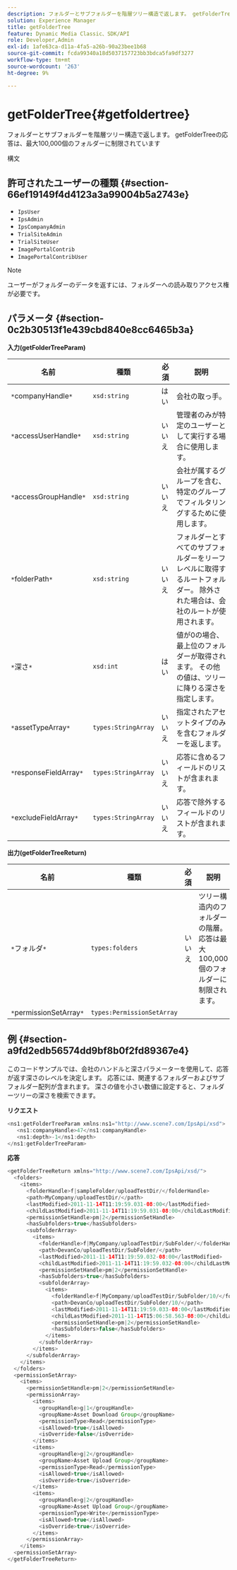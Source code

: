 ```yaml
---
description: フォルダーとサブフォルダーを階層ツリー構造で返します。 getFolderTreeの応答は、最大100,000個のフォルダーに制限されています
solution: Experience Manager
title: getFolderTree
feature: Dynamic Media Classic、SDK/API
role: Developer,Admin
exl-id: 1afe63ca-d11a-4fa5-a26b-90a23bee1b68
source-git-commit: fcda99340a18d5037157723bb3bdca5fa9df3277
workflow-type: tm+mt
source-wordcount: '263'
ht-degree: 9%

---
```


# getFolderTree{#getfoldertree}

フォルダーとサブフォルダーを階層ツリー構造で返します。 getFolderTreeの応答は、最大100,000個のフォルダーに制限されています

構文

## 許可されたユーザーの種類 {#section-66ef19149f4d4123a3a99004b5a2743e}

* `IpsUser`
* `IpsAdmin`
* `IpsCompanyAdmin`
* `TrialSiteAdmin`
* `TrialSiteUser`
* `ImagePortalContrib`
* `ImagePortalContribUser`

>[!NOTE]
>
>ユーザーがフォルダーのデータを返すには、フォルダーへの読み取りアクセス権が必要です。

## パラメータ {#section-0c2b30513f1e439cbd840e8cc6465b3a}

**入力(getFolderTreeParam)**

| 名前 | 種類 | 必須 | 説明 |
|---|---|---|---|
| `*`companyHandle`*` | `xsd:string` | はい | 会社の取っ手。 |
| `*`accessUserHandle`*` | `xsd:string` | いいえ | 管理者のみが特定のユーザーとして実行する場合に使用します。 |
| `*`accessGroupHandle`*` | `xsd:string` | いいえ | 会社が属するグループを含む、特定のグループでフィルタリングするために使用します。 |
| `*`folderPath`*` | `xsd:string` | いいえ | フォルダーとすべてのサブフォルダーをリーフレベルに取得するルートフォルダー。 除外された場合は、会社のルートが使用されます。 |
| `*`深さ`*` | `xsd:int` | はい | 値が0の場合、最上位のフォルダーが取得されます。 その他の値は、ツリーに降りる深さを指定します。 |
| `*`assetTypeArray`*` | `types:StringArray` | いいえ | 指定されたアセットタイプのみを含むフォルダーを返します。 |
| `*`responseFieldArray`*` | `types:StringArray` | いいえ | 応答に含めるフィールドのリストが含まれます。 |
| `*`excludeFieldArray`*` | `types:StringArray` | いいえ | 応答で除外するフィールドのリストが含まれます。 |

**出力(getFolderTreeReturn)**

| 名前 | 種類 | 必須 | 説明 |
|---|---|---|---|
| `*`フォルダ`*` | `types:folders` | いいえ | ツリー構造内のフォルダーの階層。 応答は最大100,000個のフォルダーに制限されます。 |
| `*`permissionSetArray`*` | `types:PermissionSetArray` |  |  |

## 例 {#section-a9fd2edb56574dd9bf8b0f2fd89367e4}

このコードサンプルでは、会社のハンドルと深さパラメーターを使用して、応答が返す深さのレベルを決定します。 応答には、関連するフォルダーおよびサブフォルダー配列が含まれます。 深さの値を小さい数値に設定すると、フォルダーツリーの深さを検索できます。

**リクエスト**

```java
<ns1:getFolderTreeParam xmlns:ns1="http://www.scene7.com/IpsApi/xsd">
   <ns1:companyHandle>47</ns1:companyHandle>
   <ns1:depth>-1</ns1:depth>
</ns1:getFolderTreeParam>
```

**応答**

```java
<getFolderTreeReturn xmlns="http://www.scene7.com/IpsApi/xsd/">
  <folders>
    <items>
      <folderHandle>f|sampleFolder/uploadTestDir/</folderHandle>
      <path>MyCompany/uploadTestDir/</path>
      <lastModified>2011-11-14T11:19:59.031-08:00</lastModified>
      <childLastModified>2011-11-14T11:19:59.031-08:00</childLastModified>
      <permissionSetHandle>pm|2</permissionSetHandle>
      <hasSubfolders>true</hasSubfolders>
      <subfolderArray>
        <items>
          <folderHandle>f|MyCompany/uploadTestDir/SubFolder/</folderHandle>
          <path>DevanCo/uploadTestDir/SubFolder/</path>
          <lastModified>2011-11-14T11:19:59.032-08:00</lastModified>
          <childLastModified>2011-11-14T11:19:59.032-08:00</childLastModified>
          <permissionSetHandle>pm|2</permissionSetHandle>
          <hasSubfolders>true</hasSubfolders>
          <subfolderArray>
            <items>
              <folderHandle>f|MyCompany/uploadTestDir/SubFolder/10/</folderHandle>
              <path>DevanCo/uploadTestDir/SubFolder/10/</path>
              <lastModified>2011-11-14T11:19:59.033-08:00</lastModified>
              <childLastModified>2011-11-14T15:06:58.563-08:00</childLastModified>
              <permissionSetHandle>pm|2</permissionSetHandle>
              <hasSubfolders>false</hasSubfolders>
            </items>
          </subfolderArray>
        </items>
      </subfolderArray>
    </items>
  </folders>
  <permissionSetArray>
    <items>
      <permissionSetHandle>pm|2</permissionSetHandle>
      <permissionArray>
        <items>
          <groupHandle>g|1</groupHandle>
          <groupName>Asset Download Group</groupName>
          <permissionType>Read</permissionType>
          <isAllowed>true</isAllowed>
          <isOverride>false</isOverride>
        </items>
        <items>
          <groupHandle>g|2</groupHandle>
          <groupName>Asset Upload Group</groupName>
          <permissionType>Read</permissionType>
          <isAllowed>true</isAllowed>
          <isOverride>true</isOverride>
        </items>
        <items>
          <groupHandle>g|2</groupHandle>
          <groupName>Asset Upload Group</groupName>
          <permissionType>Write</permissionType>
          <isAllowed>true</isAllowed>
          <isOverride>true</isOverride>
        </items>
      </permissionArray>
    </items>
  <permissionSetArray>
</getFolderTreeReturn>
```
